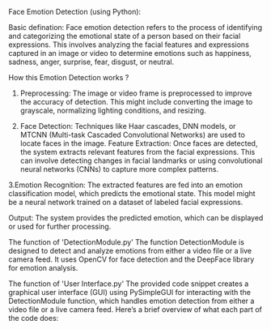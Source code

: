 Face Emotion Detection (using Python):

Basic defination:
Face emotion detection refers to the process of identifying and categorizing the emotional state of a person based on their facial expressions. This involves analyzing the facial features and expressions captured in an image or video to determine emotions such as happiness, sadness, anger, surprise, fear, disgust, or neutral.

How this Emotion Detection works ?

1. Preprocessing: The image or video frame is preprocessed to improve the accuracy of detection. This might include converting the image to grayscale, normalizing lighting conditions, and resizing.

2. Face Detection: Techniques like Haar cascades, DNN models, or MTCNN (Multi-task Cascaded Convolutional Networks) are used to locate faces in the image.
Feature Extraction: Once faces are detected, the system extracts relevant features from the facial expressions. This can involve detecting changes in facial landmarks or using convolutional neural networks (CNNs) to capture more complex patterns.

3.Emotion Recognition: The extracted features are fed into an emotion classification model, which predicts the emotional state. This model might be a neural network trained on a dataset of labeled facial expressions.


Output: The system provides the predicted emotion, which can be displayed or used for further processing.


The function of 'DetectionModule.py'
The function DetectionModule is designed to detect and analyze emotions from either a video file or a live camera feed. It uses OpenCV for face detection and the DeepFace library for emotion analysis.

The function of 'User Interface.py'
The provided code snippet creates a graphical user interface (GUI) using PySimpleGUI for interacting with the DetectionModule function, which handles emotion detection from either a video file or a live camera feed. Here’s a brief overview of what each part of the code does:











